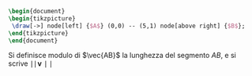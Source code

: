 

```tikz
\begin{document}
\begin{tikzpicture}
 \draw[->] node[left] {$A$} (0,0) -- (5,1) node[above right] {$B$};
\end{tikzpicture}
\end{document}
```

Si definisce modulo di $\vec{AB}$ la lunghezza del segmento $AB$, e si scrive $\mid\mid\!\mathbf{v}\!\mid\mid$

